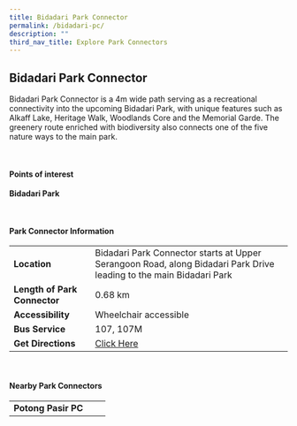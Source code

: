 ```yaml
---
title: Bidadari Park Connector
permalink: /bidadari-pc/
description: ""
third_nav_title: Explore Park Connectors
---
```

## Bidadari Park Connector

Bidadari Park Connector is a 4m wide path serving as a recreational connectivity into the upcoming Bidadari Park, with unique features such as Alkaff Lake, Heritage Walk, Woodlands Core and the Memorial Garde. The greenery route enriched with biodiversity also connects one of the five nature ways to the main park.

<br>


#### Points of interest

**Bidadari Park**

<br>

#### Park Connector Information

|  |  |  |
| -------- | -------- | -------- |
| **Location** | Bidadari Park Connector starts at Upper Serangoon Road, along Bidadari Park Drive leading to the main Bidadari Park |  |
| **Length of Park Connector** | 0.68 km   |  |
| **Accessibility** | Wheelchair accessible| |
| **Bus Service** | 107, 107M | |
| **Get Directions** | [Click Here](http://www.onemap.gov.sg/main/v2/?lat=1.3343052&amp;lng=103.8702714) | |

<br>

#### Nearby Park Connectors

|   |  |  |
| -------- | -------- | -------- |
| **Potong Pasir PC** | | |